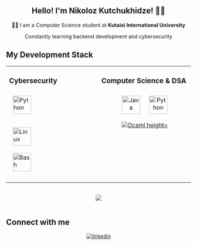 <h2 align="center">Hello! I'm Nikoloz Kutchukhidze!  👨‍💻  </h1>

  <p align="center">👨‍🎓 I am a Computer Science student at <b>Kutaisi International University</b></p>
    <p align="center">Constantly learning backend development and cybersecurity</p>

## My Development Stack 
<table><tr><td valign="top" width="50%">

### Cybersecurity  
<div align="center">  
  
</div>
<a href="https://www.python.org/" target="_blank"><img style="margin: 10px" src="https://profilinator.rishav.dev/skills-assets/python-original.svg" alt="Python" height="50" /></a>  

<a href="https://www.linux.org/" target="_blank"><img style="margin: 10px" src="https://profilinator.rishav.dev/skills-assets/linux-original.svg" alt="Linux" height="50" /></a>  
<a href="https://www.gnu.org/software/bash/" target="_blank"><img style="margin: 10px" src="https://profilinator.rishav.dev/skills-assets/gnu_bash-icon.svg" alt="Bash" height="50" /></a>  
</td><td valign="top" width="50%">


### Computer Science & DSA  
<div align="center">  
<a href="https://www.java.com/" target="_blank"><img style="margin: 10px" src="https://profilinator.rishav.dev/skills-assets/java-original-wordmark.svg" alt="Java" height="50" /></a>  
<a href="https://www.python.org/" target="_blank"><img style="margin: 10px" src="https://profilinator.rishav.dev/skills-assets/python-original.svg" alt="Python" height="50" /></a>  
<a href="https://www.ocaml.org/" target="_blank"><img style="margin: 10px" src="https://ocaml.org/_/MTE3YWE5YzJlZmExNmYyMmI3ZmEwYjliMDEwNDBkMDY/logo-with-name-white.svg" alt="Ocaml height="50" /></a>  
</div>

</td></table>  

<br/>  

<div align="center"><img src="https://github-readme-stats.vercel.app/api/top-langs/?username=NoMrBody&show_icons=true&layout=donut&theme=darcula" align="center" /></div>  

<br/>  

## Connect with me  
<div align="center">
<a href="https://linkedin.com/in/nikoloz-kutchukhidze" target="_blank">
<img src=https://img.shields.io/badge/linkedin-%231E77B5.svg?&style=for-the-badge&logo=linkedin&logoColor=white alt=linkedin style="margin-bottom: 5px;" />
</a>  
</div>  
